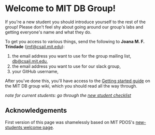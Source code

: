 # Welcome to MIT DB Group!
If you're a new student you should introduce yourself to the rest of the group! Please don't feel shy about going around our group's labs and getting everyone's name and what they do.

To get you access to various things, send the following to **Joana M. F. Trindade** (jmf@csail.mit.edu):

1. the email address you want to use for the group mailing list, <db@csail.mit.edu>,
2. the email address you want to use for our slack group,
3. your GitHub username,

After you've done this, you'll have access to the [Getting started guide](https://github.com/mitdbg/wiki/blob/master/new-student-getting-started.md) on the MIT DB group wiki, which you should read all the way through.

_note for current students: go through the [new student checklist](https://github.com/mitdbg/wiki/blob/master/onboarding/new-student-checklist.md)_

## Acknowledgements

First version of this page was shamelessly based on MIT PDOS's [new-students welcome page](https://github.com/mit-pdos/new-students).
